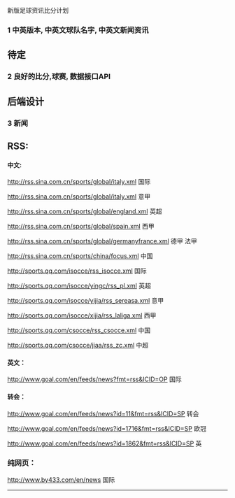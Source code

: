 新版足球资讯比分计划

### 1 中英版本, 中英文球队名字, 中英文新闻资讯
待定
---


### 2 良好的比分,球赛, 数据接口API
后端设计
---


### 3 新闻

## RSS:

#### 中文: 

http://rss.sina.com.cn/sports/global/italy.xml 国际

http://rss.sina.com.cn/sports/global/italy.xml 意甲

http://rss.sina.com.cn/sports/global/england.xml 英超

http://rss.sina.com.cn/sports/global/spain.xml 西甲

http://rss.sina.com.cn/sports/global/germanyfrance.xml 德甲 法甲

http://rss.sina.com.cn/sports/china/focus.xml 中国

http://sports.qq.com/isocce/rss_isocce.xml 国际

http://sports.qq.com/isocce/yingc/rss_pl.xml 英超

http://sports.qq.com/isocce/yijia/rss_sereasa.xml 意甲

http://sports.qq.com/isocce/xijia/rss_laliga.xml 西甲

http://sports.qq.com/csocce/rss_csocce.xml 中国

http://sports.qq.com/csocce/jiaa/rss_zc.xml 中超

#### 英文：

http://www.goal.com/en/feeds/news?fmt=rss&ICID=OP 国际

#### 转会：

http://www.goal.com/en/feeds/news?id=11&fmt=rss&ICID=SP 转会

http://www.goal.com/en/feeds/news?id=1716&fmt=rss&ICID=SP 欧冠

http://www.goal.com/en/feeds/news?id=1862&fmt=rss&ICID=SP 英


### 纯网页： 
http://www.by433.com/en/news 国际

---
